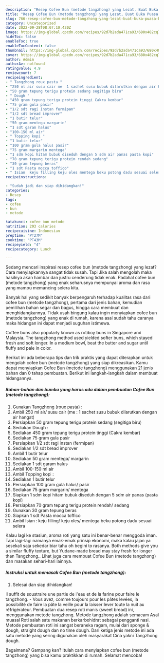 ```yaml
---
description: "Resep Cofee Bun (metode tangzhong) yang Lezat, Buat Buka Puasa Bikin Ngiler"
title: "Resep Cofee Bun (metode tangzhong) yang Lezat, Buat Buka Puasa Bikin Ngiler"
slug: 766-resep-cofee-bun-metode-tangzhong-yang-lezat-buat-buka-puasa-bikin-ngiler
category: Uncategorized
date: 2022-09-28T08:07:10.420Z
image: https://img-global.cpcdn.com/recipes/92d7b2ada471ca93/680x482cq70/cofee-bun-metode-tangzhong-foto-resep-utama.jpg
hideToc: false
enableToc: true
enableTocContent: false
thumbnail: https://img-global.cpcdn.com/recipes/92d7b2ada471ca93/680x482cq70/cofee-bun-metode-tangzhong-foto-resep-utama.jpg
cover: https://img-global.cpcdn.com/recipes/92d7b2ada471ca93/680x482cq70/cofee-bun-metode-tangzhong-foto-resep-utama.jpg
author: Admin
authorAv: notfound
ratingvalue: 4.9
reviewcount: 7
recipeingredient:
- " Tangzhong roux pasta "
- "250 ml air susu cair me  1 sachet susu bubuk dilarutkan dengan air hangat"
- "50 gram tepung terigu protein sedang segitiga biru"
- " Dough "
- "450 gram tepung terigu protein tinggi Cakra kembar"
- "75 gram gula pasir"
- "1/2 sdt ragi instan fermipan"
- "1/2 sdt bread improver"
- "1 butir telur"
- "50 gram mentega margarin"
- "1 sdt garam halus"
- "100-150 ml air"
- " Topping kopi "
- "1 butir telur"
- "100 gram gula halus pasir"
- "75 gram margarin mentega"
- "1 sdm kopi hitam bubuk diseduh dengan 5 sdm air panas pasta kopi"
- "70 gram tepung terigu protein rendah sedang"
- "30 gram tepung beras"
- "1 sdt Pasta mocca toffico"
- " Isian  keju filling keju oles mentega beku potong dadu sesuai selera"
recipeinstructions:

- "Sudah jadi dan siap dihidangkan!"
categories:
- Resep
tags:
- cofee
- bun
- metode

katakunci: cofee bun metode 
nutrition: 293 calories
recipecuisine: Indonesian
preptime: "PT27M"
cooktime: "PT43M"
recipeyield: "4"
recipecategory: Lunch

---
```



Sedang mencari inspirasi resep cofee bun (metode tangzhong) yang lezat? Cara menyiapkannya sangat tidak susah. Tapi Jika salah mengolah maka hasilnya akan hambar dan justru cenderung tidak enak. Padahal cofee bun (metode tangzhong) yang enak seharusnya mempunyai aroma dan rasa yang mampu memancing selera kita.


Banyak hal yang sedikit banyak berpengaruh terhadap kualitas rasa dari cofee bun (metode tangzhong), pertama dari jenis bahan, kemudian pemilihan bahan segar dan bagus, hingga cara membuat dan menghidangkannya. Tidak usah bingung kalau ingin menyiapkan cofee bun (metode tangzhong) yang enak di rumah, karena asal sudah tahu caranya maka hidangan ini dapat menjadi suguhan istimewa.

Coffee buns also popularly known as rotiboy buns in Singapore and Malaysia. The tangzhong method used yielded softer buns, which stayed fresh and soft longer. In a medium bowl, beat the butter and sugar until fluffy and pale in color.


Berikut ini ada beberapa tips dan trik praktis yang dapat diterapkan untuk mengolah cofee bun (metode tangzhong) yang siap dikreasikan. Kamu dapat menyiapkan Cofee Bun (metode tangzhong) menggunakan 21 jenis bahan dan 0 tahap pembuatan. Berikut ini langkah-langkah dalam membuat hidangannya.

<!--inarticleads1-->

##### Bahan-bahan dan bumbu yang harus ada dalam pembuatan Cofee Bun (metode tangzhong):

1. Gunakan  Tangzhong (roux pasta) :
1. Ambil 250 ml air/ susu cair (me : 1 sachet susu bubuk dilarutkan dengan air hangat)
1. Persiapkan 50 gram tepung terigu protein sedang (segitiga biru)
1. Sediakan  Dough :
1. Sediakan 450 gram tepung terigu protein tinggi (Cakra kembar)
1. Sediakan 75 gram gula pasir
1. Persiapkan 1/2 sdt ragi instan (fermipan)
1. Sediakan 1/2 sdt bread improver
1. Ambil 1 butir telur
1. Sediakan 50 gram mentega/ margarin
1. Sediakan 1 sdt garam halus
1. Ambil 100-150 ml air
1. Ambil  Topping kopi :
1. Sediakan 1 butir telur
1. Persiapkan 100 gram gula halus/ pasir
1. Sediakan 75 gram margarin/ mentega
1. Siapkan 1 sdm kopi hitam bubuk diseduh dengan 5 sdm air panas (pasta kopi)
1. Persiapkan 70 gram tepung terigu protein rendah/ sedang
1. Gunakan 30 gram tepung beras
1. Siapkan 1 sdt Pasta mocca toffico
1. Ambil  Isian : keju filling/ keju oles/ mentega beku potong dadu sesuai selera


Kalau lagi ke stasiun, aroma roti yang satu ini benar-benar menggoda iman. Tapi lagi-lagi namanya emak-emak prinsip ekonomi, maka kalau jajan ya sesekali saja sekedar biar tahu oh begini to rasanya. Both methods give you a similar fluffy texture, but Yudane-made bread may stay fresh for longer than Tangzhong.. Lihat juga cara membuat Cofee Bun (metode tangzhong) dan masakan sehari-hari lainnya. 

<!--inarticleads2-->

##### Instruksi untuk memasak Cofee Bun (metode tangzhong):


1. Selesai dan siap dihidangkan!

Il suffit de soustraire une partie de l&#39;eau et de la farine pour faire le tangzhong. - Vous avez, comme toujours pour les pâtes levées, la possibilité de faire la pâte la veille pour la laisser lever toute la nuit au réfrigérateur. Pembuatan dua resep roti manis (sweet bread) ini, menggunakan metode tangzhong. Metode tangzhong adalah semacam Asal muasal Roti salah satu makanan berkarbohidrat sebagai pengganti nasi. Metode pembuatan roti ini sangat beraneka ragam, mulai dari sponge &amp; dough, straight dough dan no time dough. Dari ketiga jenis metode ini ada satu metode yang sering digunakan oleh masyarakat Cina yakni Tangzhong dough. 

Bagaimana? Gampang kan? Itulah cara menyiapkan cofee bun (metode tangzhong) yang bisa kamu praktikkan di rumah. Selamat mencoba!
